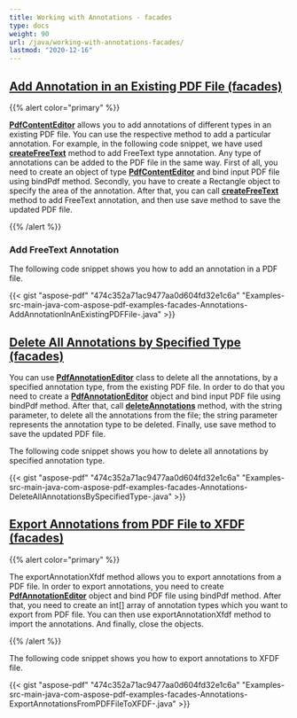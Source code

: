 ```yaml
---
title: Working with Annotations - facades
type: docs
weight: 90
url: /java/working-with-annotations-facades/
lastmod: "2020-12-16"
---
```


## <ins>**Add Annotation in an Existing PDF File (facades)**
{{% alert color="primary" %}} 

[**PdfContentEditor**](https://apireference.aspose.com/java/pdf/com.aspose.pdf.facades/PdfContentEditor) allows you to add annotations of different types in an existing PDF file. You can use the respective method to add a particular annotation. For example, in the following code snippet, we have used [**createFreeText**](https://apireference.aspose.com/java/pdf/com.aspose.pdf.facades/PdfContentEditor#createFreeText-java.awt.Rectangle-java.lang.String-int-) method to add FreeText type annotation. Any type of annotations can be added to the PDF file in the same way. First of all, you need to create an object of type [**PdfContentEditor**](https://apireference.aspose.com/java/pdf/com.aspose.pdf.facades/PdfContentEditor) and bind input PDF file using bindPdf method. Secondly, you have to create a Rectangle object to specify the area of the annotation. After that, you can call [**createFreeText**](https://apireference.aspose.com/java/pdf/com.aspose.pdf.facades/PdfContentEditor#createFreeText-java.awt.Rectangle-java.lang.String-int-) method to add FreeText annotation, and then use save method to save the updated PDF file.

{{% /alert %}} 
### **Add FreeText Annotation**
The following code snippet shows you how to add an annotation in a PDF file.



{{< gist "aspose-pdf" "474c352a71ac9477aa0d604fd32e1c6a" "Examples-src-main-java-com-aspose-pdf-examples-facades-Annotations-AddAnnotationInAnExistingPDFFile-.java" >}}
## <ins>**Delete All Annotations by Specified Type (facades)**
You can use [**PdfAnnotationEditor**](https://apireference.aspose.com/java/pdf/com.aspose.pdf.facades/PdfAnnotationEditor) class to delete all the annotations, by a specified annotation type, from the existing PDF file. In order to do that you need to create a [**PdfAnnotationEditor**](https://apireference.aspose.com/java/pdf/com.aspose.pdf.facades/PdfAnnotationEditor) object and bind input PDF file using bindPdf method. After that, call [**deleteAnnotations**](https://apireference.aspose.com/java/pdf/com.aspose.pdf.facades/PdfAnnotationEditor#deleteAnnotation-java.lang.String-) method, with the string parameter, to delete all the annotations from the file; the string parameter represents the annotation type to be deleted. Finally, use save method to save the updated PDF file.

The following code snippet shows you how to delete all annotations by specified annotation type.



{{< gist "aspose-pdf" "474c352a71ac9477aa0d604fd32e1c6a" "Examples-src-main-java-com-aspose-pdf-examples-facades-Annotations-DeleteAllAnnotationsBySpecifiedType-.java" >}}
## <ins>**Export Annotations from PDF File to XFDF (facades)**
{{% alert color="primary" %}} 

The exportAnnotationXfdf method allows you to export annotations from a PDF file. In order to export annotations, you need to create [**PdfAnnotationEditor**](https://apireference.aspose.com/java/pdf/com.aspose.pdf.facades/PdfAnnotationEditor) object and bind PDF file using bindPdf method. After that, you need to create an int[] array of annotation types which you want to export from PDF file. You can then use exportAnnotationXfdf method to import the annotations. And finally, close the objects.

{{% /alert %}} 

The following code snippet shows you how to export annotations to XFDF file.



{{< gist "aspose-pdf" "474c352a71ac9477aa0d604fd32e1c6a" "Examples-src-main-java-com-aspose-pdf-examples-facades-Annotations-ExportAnnotationsFromPDFFileToXFDF-.java" >}}
